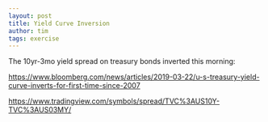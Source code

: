 ```yaml
---
layout: post
title: Yield Curve Inversion
author: tim
tags: exercise
---
```


The 10yr-3mo yield spread on treasury bonds inverted this morning:

https://www.bloomberg.com/news/articles/2019-03-22/u-s-treasury-yield-curve-inverts-for-first-time-since-2007  

https://www.tradingview.com/symbols/spread/TVC%3AUS10Y-TVC%3AUS03MY/  
